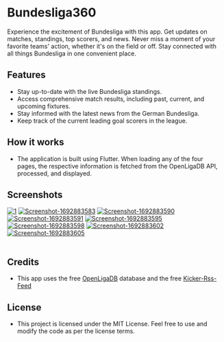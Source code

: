 # Bundesliga360

Experience the excitement of Bundesliga with this app. Get updates on matches, standings, top scorers, and news. Never miss a moment of your favorite teams' action, whether it's on the field or off. Stay connected with all things Bundesliga in one convenient place.

## Features

- Stay up-to-date with the live Bundesliga standings.
- Access comprehensive match results, including past, current, and upcoming fixtures.
- Stay informed with the latest news from the German Bundesliga.
- Keep track of the current leading goal scorers in the league.

## How it works

- The application is built using Flutter. When loading any of the four pages, the respective information is fetched from the OpenLigaDB API, processed, and displayed.

## Screenshots
<a href="https://postimg.cc/rKNXCWCr" target="_blank"><img src="https://i.postimg.cc/rKNXCWCr/1.png" alt="1"/></a>
<a href="https://postimg.cc/47WH9n2k" target="_blank"><img src="https://i.postimg.cc/47WH9n2k/Screenshot-1692883583.png" alt="Screenshot-1692883583"/></a>
<a href="https://postimg.cc/m1hzNRKc" target="_blank"><img src="https://i.postimg.cc/m1hzNRKc/Screenshot-1692883590.png" alt="Screenshot-1692883590"/></a>
<a href="https://postimg.cc/v1LVG0Wm" target="_blank"><img src="https://i.postimg.cc/v1LVG0Wm/Screenshot-1692883591.png" alt="Screenshot-1692883591"/></a>
<a href="https://postimg.cc/62WGqC0f" target="_blank"><img src="https://i.postimg.cc/62WGqC0f/Screenshot-1692883595.png" alt="Screenshot-1692883595"/></a>
<a href="https://postimg.cc/Lh0Z4YZj" target="_blank"><img src="https://i.postimg.cc/Lh0Z4YZj/Screenshot-1692883598.png" alt="Screenshot-1692883598"/></a>
<a href="https://postimg.cc/6TQvNLT9" target="_blank"><img src="https://i.postimg.cc/6TQvNLT9/Screenshot-1692883602.png" alt="Screenshot-1692883602"/></a>
<a href="https://postimg.cc/75zzWHh0" target="_blank"><img src="https://i.postimg.cc/75zzWHh0/Screenshot-1692883605.png" alt="Screenshot-1692883605"/></a>
<br/><br/>


## Credits 
- This app uses the free [OpenLigaDB](https://www.openligadb.de/) database and the free [Kicker-Rss-Feed](https://www.kicker.de/mit_rss_immer_informiert-371919/artikel)


## License 

- This project is licensed under the MIT License. Feel free to use and modify the code as per the license terms.
